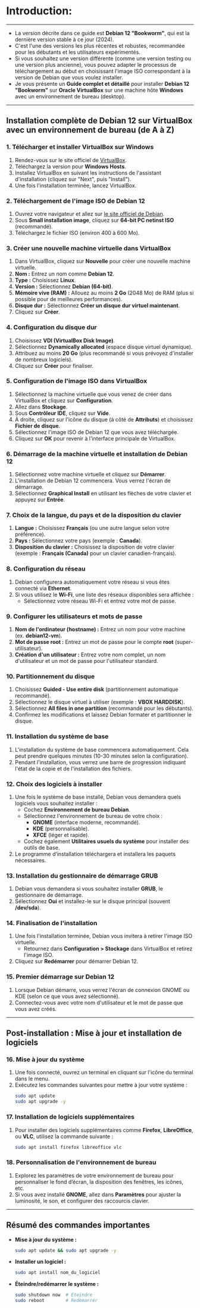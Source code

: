 # Introduction: 
------------

- La version décrite dans ce guide est **Debian 12 "Bookworm"**, qui est la dernière version stable à ce jour (2024). 
- C'est l'une des versions les plus récentes et robustes, recommandée pour les débutants et les utilisateurs expérimentés.
- Si vous souhaitez une version différente (comme une version testing ou une version plus ancienne), vous pouvez adapter le processus de téléchargement au début en choisissant l'image ISO correspondant à la version de Debian que vous voulez installer.
- Je vous présente un **Guide complet et détaillé** pour installer **Debian 12 "Bookworm"** sur **Oracle VirtualBox** sur une machine hôte **Windows** avec un environnement de bureau (desktop). 

---

## **Installation complète de Debian 12 sur VirtualBox avec un environnement de bureau (de A à Z)**

### **1. Télécharger et installer VirtualBox sur Windows**
1. Rendez-vous sur le site officiel de [VirtualBox](https://www.virtualbox.org/).
2. Téléchargez la version pour **Windows Hosts**.
3. Installez VirtualBox en suivant les instructions de l'assistant d'installation (cliquez sur "Next", puis "Install").
4. Une fois l'installation terminée, lancez VirtualBox.

### **2. Téléchargement de l'image ISO de Debian 12**
1. Ouvrez votre navigateur et allez sur [le site officiel de Debian](https://www.debian.org/distrib/).
2. Sous **Small installation image**, cliquez sur **64-bit PC netinst ISO** (recommandé).
3. Téléchargez le fichier ISO (environ 400 à 600 Mo).

### **3. Créer une nouvelle machine virtuelle dans VirtualBox**
1. Dans VirtualBox, cliquez sur **Nouvelle** pour créer une nouvelle machine virtuelle.
2. **Nom :** Entrez un nom comme **Debian 12**.
3. **Type :** Choisissez **Linux**.
4. **Version :** Sélectionnez **Debian (64-bit)**.
5. **Mémoire vive (RAM) :** Allouez au moins **2 Go** (2048 Mo) de RAM (plus si possible pour de meilleures performances).
6. **Disque dur :** Sélectionnez **Créer un disque dur virtuel maintenant**.
7. Cliquez sur **Créer**.

### **4. Configuration du disque dur**
1. Choisissez **VDI (VirtualBox Disk Image)**.
2. Sélectionnez **Dynamically allocated** (espace disque virtuel dynamique).
3. Attribuez au moins **20 Go** (plus recommandé si vous prévoyez d'installer de nombreux logiciels).
4. Cliquez sur **Créer** pour finaliser.

### **5. Configuration de l'image ISO dans VirtualBox**
1. Sélectionnez la machine virtuelle que vous venez de créer dans VirtualBox et cliquez sur **Configuration**.
2. Allez dans **Stockage**.
3. Sous **Contrôleur IDE**, cliquez sur **Vide**.
4. À droite, cliquez sur l'icône du disque (à côté de **Attributs**) et choisissez **Fichier de disque**.
5. Sélectionnez l'image ISO de Debian 12 que vous avez téléchargée.
6. Cliquez sur **OK** pour revenir à l'interface principale de VirtualBox.

### **6. Démarrage de la machine virtuelle et installation de Debian 12**
1. Sélectionnez votre machine virtuelle et cliquez sur **Démarrer**.
2. L'installation de Debian 12 commencera. Vous verrez l'écran de démarrage.
3. Sélectionnez **Graphical Install** en utilisant les flèches de votre clavier et appuyez sur **Entrée**.

### **7. Choix de la langue, du pays et de la disposition du clavier**
1. **Langue :** Choisissez **Français** (ou une autre langue selon votre préférence).
2. **Pays :** Sélectionnez votre pays (exemple : **Canada**).
3. **Disposition du clavier :** Choisissez la disposition de votre clavier (exemple : **Français (Canada)** pour un clavier canadien-français).

### **8. Configuration du réseau**
1. Debian configurera automatiquement votre réseau si vous êtes connecté via **Ethernet**.
2. Si vous utilisez le **Wi-Fi**, une liste des réseaux disponibles sera affichée :
   - Sélectionnez votre réseau Wi-Fi et entrez votre mot de passe.

### **9. Configurer les utilisateurs et mots de passe**
1. **Nom de l'ordinateur (hostname) :** Entrez un nom pour votre machine (ex. **debian12-vm**).
2. **Mot de passe root :** Entrez un mot de passe pour le compte **root** (super-utilisateur).
3. **Création d'un utilisateur :** Entrez votre nom complet, un nom d'utilisateur et un mot de passe pour l'utilisateur standard.

### **10. Partitionnement du disque**
1. Choisissez **Guided - Use entire disk** (partitionnement automatique recommandé).
2. Sélectionnez le disque virtuel à utiliser (exemple : **VBOX HARDDISK**).
3. Sélectionnez **All files in one partition** (recommandé pour les débutants).
4. Confirmez les modifications et laissez Debian formater et partitionner le disque.

### **11. Installation du système de base**
1. L'installation du système de base commencera automatiquement. Cela peut prendre quelques minutes (10-30 minutes selon la configuration).
2. Pendant l'installation, vous verrez une barre de progression indiquant l'état de la copie et de l'installation des fichiers.

### **12. Choix des logiciels à installer**
1. Une fois le système de base installé, Debian vous demandera quels logiciels vous souhaitez installer :
   - Cochez **Environnement de bureau Debian**.
   - Sélectionnez l'environnement de bureau de votre choix :
     - **GNOME** (interface moderne, recommandé).
     - **KDE** (personnalisable).
     - **XFCE** (léger et rapide).
   - Cochez également **Utilitaires usuels du système** pour installer des outils de base.
2. Le programme d’installation téléchargera et installera les paquets nécessaires.

### **13. Installation du gestionnaire de démarrage GRUB**
1. Debian vous demandera si vous souhaitez installer **GRUB**, le gestionnaire de démarrage.
2. Sélectionnez **Oui** et installez-le sur le disque principal (souvent **/dev/sda**).

### **14. Finalisation de l'installation**
1. Une fois l'installation terminée, Debian vous invitera à retirer l'image ISO virtuelle.
   - Retournez dans **Configuration > Stockage** dans VirtualBox et retirez l'image ISO.
2. Cliquez sur **Redémarrer** pour démarrer Debian 12.

### **15. Premier démarrage sur Debian 12**
1. Lorsque Debian démarre, vous verrez l'écran de connexion GNOME ou KDE (selon ce que vous avez sélectionné).
2. Connectez-vous avec votre nom d'utilisateur et le mot de passe que vous avez créés.

---

## **Post-installation : Mise à jour et installation de logiciels**

### **16. Mise à jour du système**
1. Une fois connecté, ouvrez un terminal en cliquant sur l'icône du terminal dans le menu.
2. Exécutez les commandes suivantes pour mettre à jour votre système :
   ```bash
   sudo apt update
   sudo apt upgrade -y
   ```

### **17. Installation de logiciels supplémentaires**
1. Pour installer des logiciels supplémentaires comme **Firefox**, **LibreOffice**, ou **VLC**, utilisez la commande suivante :
   ```bash
   sudo apt install firefox libreoffice vlc
   ```

### **18. Personnalisation de l'environnement de bureau**
1. Explorez les paramètres de votre environnement de bureau pour personnaliser le fond d’écran, la disposition des fenêtres, les icônes, etc.
2. Si vous avez installé **GNOME**, allez dans **Paramètres** pour ajuster la luminosité, le son, et configurer des raccourcis clavier.

---

## **Résumé des commandes importantes**

- **Mise à jour du système :**
  ```bash
  sudo apt update && sudo apt upgrade -y
  ```

- **Installer un logiciel :**
  ```bash
  sudo apt install nom_du_logiciel
  ```

- **Éteindre/redémarrer le système :**
  ```bash
  sudo shutdown now  # Éteindre
  sudo reboot        # Redémarrer
  ```



